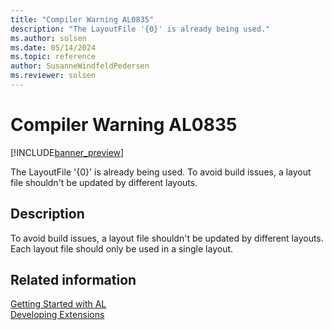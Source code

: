 ```yaml
---
title: "Compiler Warning AL0835"
description: "The LayoutFile '{0}' is already being used."
ms.author: solsen
ms.date: 05/14/2024
ms.topic: reference
author: SusanneWindfeldPedersen
ms.reviewer: solsen
---
```

[//]: # (START>DO_NOT_EDIT)
[//]: # (IMPORTANT:Do not edit any of the content between here and the END>DO_NOT_EDIT.)
[//]: # (Any modifications should be made in the .xml files in the ModernDev repo.)
# Compiler Warning AL0835

[!INCLUDE[banner_preview](../includes/banner_preview.md)]

The LayoutFile '{0}' is already being used. To avoid build issues, a layout file shouldn't be updated by different layouts.


## Description
To avoid build issues, a layout file shouldn't be updated by different layouts. Each layout file should only be used in a single layout.  

[//]: # (IMPORTANT: END>DO_NOT_EDIT)
## Related information  
[Getting Started with AL](../devenv-get-started.md)  
[Developing Extensions](../devenv-dev-overview.md)  